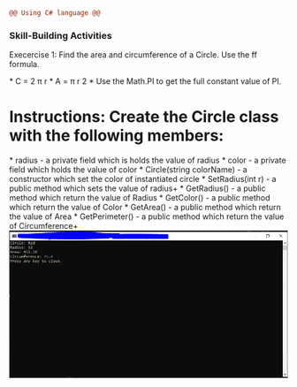 ```diff
@@ Using C# language @@
```

<h3> Skill-Building Activities </h3>
<p>Execercise 1: Find the area and circumference of a Circle. Use the ff formula.</p>
 * C = 2 π r
 * A = π r 2
 * Use the Math.PI to get the full constant value of PI.

<h1> Instructions: Create the Circle class with the following members: </h1>
 * radius - a private field which is holds the value of radius
 * color - a private field which holds the value of color
 * Circle(string colorName) - a constructor which set the color of instantiated circle
 * SetRadius(int r) - a public method which sets the value of radius+
 * GetRadius() - a public method which return the value of Radius
 * GetColor() - a public method which return the value of Color
 * GetArea() - a public method which return the value of Area
 * GetPerimeter() - a public method which return the value of Circumference+


<img src="https://raw.githubusercontent.com/noviediano22/Novie_Diano_Activity10/main/Capture1.PNG">
